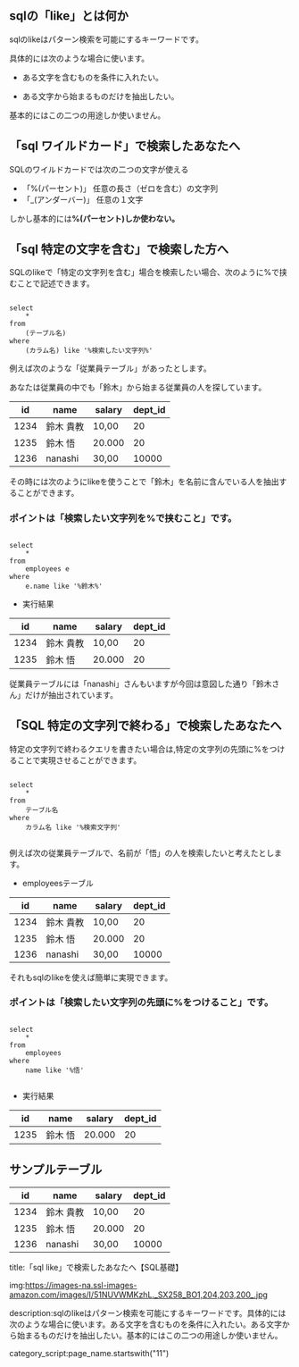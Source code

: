 


## sqlの「like」とは何か

sqlのlikeはパターン検索を可能にするキーワードです。

具体的には次のような場合に使います。

- ある文字を含むものを条件に入れたい。

- ある文字から始まるものだけを抽出したい。
  
基本的にはこの二つの用途しか使いません。

## 「sql ワイルドカード」で検索したあなたへ

SQLのワイルドカードでは次の二つの文字が使える

- 「%(パーセント)」     任意の長さ（ゼロを含む）の文字列
- 「_(アンダーバー)」   任意の１文字

しかし基本的には<strong>%(パーセント)しか使わない。</strong>



## 「sql 特定の文字を含む」で検索した方へ

SQLのlikeで「特定の文字列を含む」場合を検索したい場合、次のように%で挟むことで記述できます。

<pre><code>
select
    *
from
    (テーブル名)
where
    (カラム名) like '%検索したい文字列%'
</code></pre>

例えば次のような「従業員テーブル」があったとします。

あなたは従業員の中でも「鈴木」から始まる従業員の人を探しています。


<table>
    <thead>
        <tr>
            <th>id</th>
            <th>name</th>
            <th>salary</th>
            <th>dept_id</th>
        </tr>
    </thead>
    <tbody>
        <tr>
            <td>1234</td>
            <td>鈴木 貴教</td>
            <td>10,00
            </td>
            <td>20
            </td>
        </tr>
        <tr>
            <td>
            1235
            </td>
            <td>
            鈴木 悟
            </td>
            <td>
            20.000
            </td>
            <td>
            20
            </td>
        </tr>
        <tr>
            <td>
            1236
            </td>
            <td>
            nanashi
            </td>
            <td>
            30,00
            </td>
            <td>
            10000
            </td>
        </tr>
    </tbody>
</table>


その時には次のようにlikeを使うことで「鈴木」を名前に含んでいる人を抽出することができます。

### ポイントは「検索したい文字列を%で挟むこと」です。

<pre><code>
select
    *
from
    employees e
where
    e.name like '%鈴木%'
</code></pre>




- 実行結果

<table>
    <thead>
        <tr>
            <th>id</th>
            <th>name</th>
            <th>salary</th>
            <th>dept_id</th>
        </tr>
    </thead>
    <tbody>
        <tr>
            <td>1234</td>
            <td>鈴木 貴教</td>
            <td>10,00
            </td>
            <td>20
            </td>
        </tr>
        <tr>
            <td>
            1235
            </td>
            <td>
            鈴木 悟
            </td>
            <td>
            20.000
            </td>
            <td>
            20
            </td>
        </tr>
    </tbody>
</table>

従業員テーブルには「nanashi」さんもいますが今回は意図した通り「鈴木さん」だけが抽出されています。




## 「SQL 特定の文字列で終わる」で検索したあなたへ

特定の文字列で終わるクエリを書きたい場合は,特定の文字列の先頭に%をつけることで実現させることができます。

<pre><code>
select
    *
from
    テーブル名
where
    カラム名 like '%検索文字列'

</code></pre>

例えば次の従業員テーブルで、名前が「悟」の人を検索したいと考えたとします。


- employeesテーブル
  
<table>
    <thead>
        <tr>
            <th>id</th>
            <th>name</th>
            <th>salary</th>
            <th>dept_id</th>
        </tr>
    </thead>
    <tbody>
        <tr>
            <td>1234</td>
            <td>鈴木 貴教</td>
            <td>10,00
            </td>
            <td>20
            </td>
        </tr>
        <tr>
            <td>
            1235
            </td>
            <td>
            鈴木 悟
            </td>
            <td>
            20.000
            </td>
            <td>
            20
            </td>
        </tr>
        <tr>
            <td>
            1236
            </td>
            <td>
            nanashi
            </td>
            <td>
            30,00
            </td>
            <td>
            10000
            </td>
        </tr>
    </tbody>
</table>

それもsqlのlikeを使えば簡単に実現できます。

### ポイントは「検索したい文字列の先頭に%をつけること」です。

<pre><code>
select
    *
from
    employees
where
    name like '%悟'

</code></pre>


- 実行結果
  
<table>
    <thead>
        <tr>
            <th>id</th>
            <th>name</th>
            <th>salary</th>
            <th>dept_id</th>
        </tr>
    </thead>
    <tbody>
        <tr>
            <td>
            1235
            </td>
            <td>
            鈴木 悟
            </td>
            <td>
            20.000
            </td>
            <td>
            20
            </td>
        </tr>
    </tbody>
</table>










## サンプルテーブル


<table>
    <thead>
        <tr>
            <th>id</th>
            <th>name</th>
            <th>salary</th>
            <th>dept_id</th>
        </tr>
    </thead>
    <tbody>
        <tr>
            <td>1234</td>
            <td>鈴木 貴教</td>
            <td>10,00
            </td>
            <td>20
            </td>
        </tr>
        <tr>
            <td>
            1235
            </td>
            <td>
            鈴木 悟
            </td>
            <td>
            20.000
            </td>
            <td>
            20
            </td>
        </tr>
        <tr>
            <td>
            1236
            </td>
            <td>
            nanashi
            </td>
            <td>
            30,00
            </td>
            <td>
            10000
            </td>
        </tr>
    </tbody>
</table>







title:「sql like」で検索したあなたへ【SQL基礎】




img:https://images-na.ssl-images-amazon.com/images/I/51NUVWMKzhL._SX258_BO1,204,203,200_.jpg


description:sqlのlikeはパターン検索を可能にするキーワードです。具体的には次のような場合に使います。ある文字を含むものを条件に入れたい。ある文字から始まるものだけを抽出したい。基本的にはこの二つの用途しか使いません。


category_script:page_name.startswith("11")

